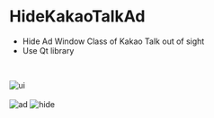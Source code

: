 # HideKakaoTalkAd

- Hide Ad Window Class of Kakao Talk out of sight
- Use Qt library<br>
<br>

![ui](https://user-images.githubusercontent.com/32415358/74697530-4d817080-523e-11ea-92f3-34522c596d7d.PNG)<br>
<br>
![ad](https://user-images.githubusercontent.com/32415358/54832120-ec37e100-4cfe-11e9-8b77-cca1b53e82c9.PNG)
![hide](https://user-images.githubusercontent.com/32415358/54832226-1db0ac80-4cff-11e9-8eb2-13bd5d65d46d.PNG)

